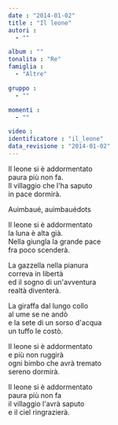 ```yaml
---
date : "2014-01-02"
title : "Il leone"
autori : 
  - ""

album : ""
tonalita : "Re"
famiglia : 
  - "Altre"

gruppo : 
  - ""

momenti : 
  - ""

video : 
identificatore : "il_leone"
data_revisione : "2014-01-02"
---
```

  
  
Il leone si è addormentato  
paura più non fa.  
Il villaggio che l'ha saputo  
in pace dormirà.  
  
  
  
Auimbaué, auimbauédots  
  
  
Il leone si è addormentato  
la luna è alta già.  
Nella giungla la grande pace  
fra poco scenderà.  
  
  
La gazzella nella pianura  
correva in libertà  
ed il sogno di un'avventura  
realtà diventerà.  
  
  
La giraffa dal lungo collo  
al ume se ne andò  
e la sete di un sorso d'acqua  
un tuffo le costò.  
  
  
Il leone si è addormentato  
e più non ruggirà  
ogni bimbo che avrà tremato  
sereno dormirà.  
  
  
Il leone si è addormentato  
paura più non fa  
il villaggio l'avrà saputo  
e il ciel ringrazierà.  
  
